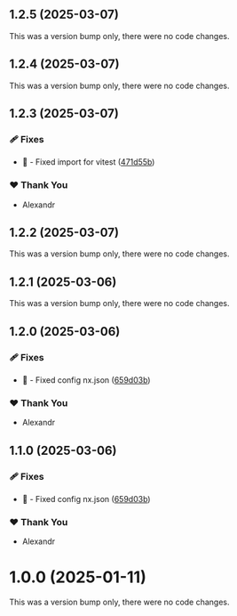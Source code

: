## 1.2.5 (2025-03-07)

This was a version bump only, there were no code changes.

## 1.2.4 (2025-03-07)

This was a version bump only, there were no code changes.

## 1.2.3 (2025-03-07)

### 🩹 Fixes

- 🐛 - Fixed import for vitest ([471d55b](https://github.com/Zilero232/dev-config-hub/commit/471d55b))

### ❤️ Thank You

- Alexandr

## 1.2.2 (2025-03-07)

This was a version bump only, there were no code changes.

## 1.2.1 (2025-03-06)

This was a version bump only, there were no code changes.

## 1.2.0 (2025-03-06)

### 🩹 Fixes

- 🐛 - Fixed config nx.json ([659d03b](https://github.com/Zilero232/dev-config-hub/commit/659d03b))

### ❤️ Thank You

- Alexandr

## 1.1.0 (2025-03-06)

### 🩹 Fixes

- 🐛 - Fixed config nx.json ([659d03b](https://github.com/Zilero232/dev-config-hub/commit/659d03b))

### ❤️ Thank You

- Alexandr

# 1.0.0 (2025-01-11)

This was a version bump only, there were no code changes.
